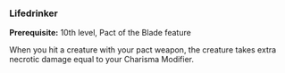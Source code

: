 ### Lifedrinker
**Prerequisite:** 10th level, Pact of the Blade feature

When you hit a creature with your pact weapon, the creature takes extra necrotic damage equal to your Charisma Modifier.
